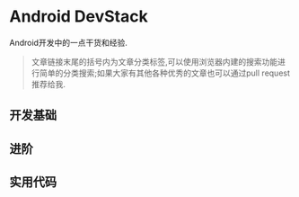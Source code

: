 # Android DevStack

Android开发中的一点干货和经验.

> 文章链接末尾的括号内为文章分类标签,可以使用浏览器内建的搜索功能进行简单的分类搜索;如果大家有其他各种优秀的文章也可以通过pull request推荐给我.

## 开发基础

## 进阶

## 实用代码
